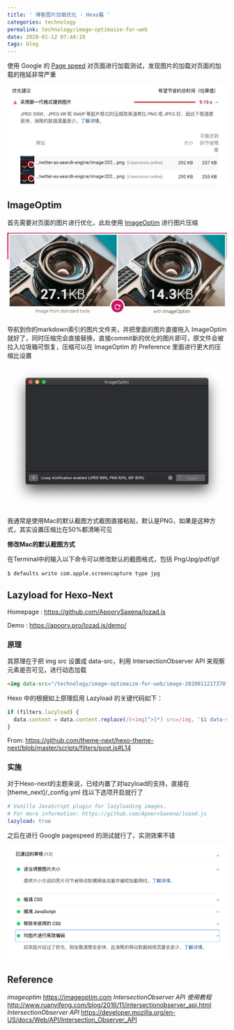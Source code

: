 ```yaml
---
title: ' 博客图片加载优化 - Hexo篇 '
categories: technology
permalink: technology/image-optimaize-for-web
date: 2020-01-12 07:44:19
tags: blog
---
```


使用 Google 的 [Page speed](https://developers.google.com/speed/pagespeed/insights/) 对页面进行加载测试，发现图片的加载对页面的加载的拖延非常严重

![photo_2020-01-12 17.39.11](image-optimization-for-web/photo_2020-01-12%2017.39.11-8822013.jpeg)




## ImageOptim

首先需要对页面的图片进行优化，此处使用 [ImageOptim](https://imageoptim.com/mac) 进行图片压缩

![imageoptim_gif](image-optimization-for-web/imageoptim_gif.gif)


导航到你的markdown索引的图片文件夹，并把里面的图片直接拖入 ImageOptim 就好了，同时压缩完会直接替换，直接commit新的优化的图片即可，原文件会被拉入垃圾箱可恢复，压缩可以在 ImageOptim 的 Preference 里面进行更大的压缩比设置

![image-20200112173701314](image-optimization-for-web/image-20200112173701314.png)


我通常是使用Mac的默认截图方式截图直接粘贴，默认是PNG，如果是这种方式，其实设置压缩比在50%都清晰可见



**修改Mac的默认截图方式**

在Terminal中的输入以下命令可以修改默认的截图格式，包括 Png/Jpg/pdf/gif

`$ defaults write com.apple.screencapture type jpg`



## Lazyload for Hexo-Next

Homepage : https://github.com/ApoorvSaxena/lozad.js

Demo : https://apoorv.pro/lozad.js/demo/

### 原理

其原理在于把 img src 设置成 data-src，利用 IntersectionObserver API 来观察元素是否可见，进行动态加载

```html
<img data-src="/technology/image-optimaize-for-web/image-20200112173701314.png" alt="image-20200112173701314" src="/technology/image-optimaize-for-web/image-20200112173701314.png" data-loaded="true">
```

Hexo 中的根据如上原理启用 Lazyload 的关键代码如下：

```javascript
if (filters.lazyload) {
  data.content = data.content.replace(/(<img[^>]*) src=/img, '$1 data-src=');
}
```

From: https://github.com/theme-next/hexo-theme-next/blob/master/scripts/filters/post.js#L14

### 实施

对于Hexo-next的主题来说，已经内置了对lazyload的支持，直接在[theme_next]/_config.yml 找以下选项开启就行了

```yaml
# Vanilla JavaScript plugin for lazyloading images.
# For more information: https://github.com/ApoorvSaxena/lozad.js
lazyload: true
```

之后在进行 Google pagespeed 的测试就行了，实测效果不错

![image-20200112164800586](image-optimization-for-web/image-20200112164800586.png)

## Reference
_imageoptim_
https://imageoptim.com
_IntersectionObserver API 使用教程_
http://www.ruanyifeng.com/blog/2016/11/intersectionobserver_api.html
_IntersectionObserver API_
https://developer.mozilla.org/en-US/docs/Web/API/Intersection_Observer_API